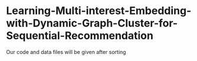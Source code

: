 # Learning-Multi-interest-Embedding-with-Dynamic-Graph-Cluster-for-Sequential-Recommendation


Our code and data files will be given after sorting
